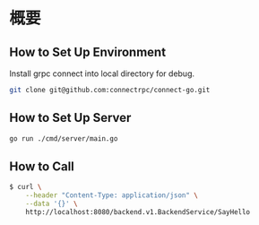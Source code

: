 # 概要

## How to Set Up Environment

Install grpc connect into local directory for debug.

```sh
git clone git@github.com:connectrpc/connect-go.git
```

## How to Set Up Server

```sh
go run ./cmd/server/main.go
```

## How to Call

```sh
$ curl \
    --header "Content-Type: application/json" \
    --data '{}' \
    http://localhost:8080/backend.v1.BackendService/SayHello
```
